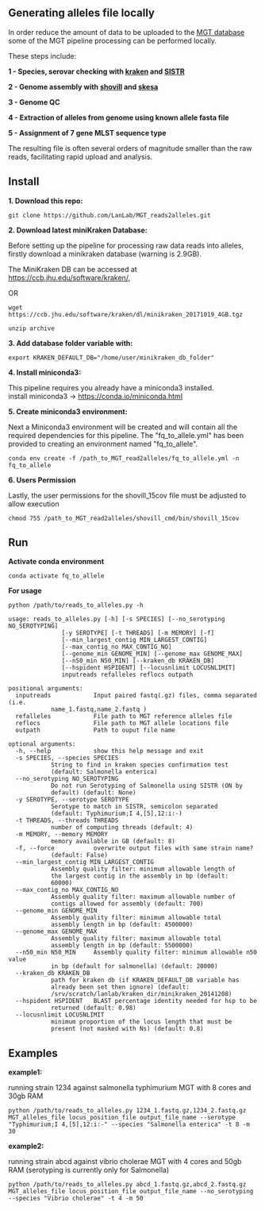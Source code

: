 
Generating alleles file locally
-------------------------------

In order reduce the amount of data to be uploaded to the [MGT database](http://mgtdb.unsw.edu.au) some of the MGT pipeline processing can be performed locally.

These steps include:

**1 - Species, serovar checking with [kraken](https://ccb.jhu.edu/software/kraken/) and [SISTR](https://github.com/phac-nml/sistr_cmd)**

**2 - Genome assembly with [shovill](https://github.com/tseemann/shovill) and [skesa](https://github.com/ncbi/SKESA)**

**3 - Genome QC**

**4 - Extraction of alleles from genome using known allele fasta file**

**5 - Assignment of 7 gene MLST sequence type**

The resulting file is often several orders of magnitude smaller than the raw reads, facilitating rapid upload and analysis.

Install
-----------
**1. Download this repo:**

	git clone https://github.com/LanLab/MGT_reads2alleles.git

**2. Download latest miniKraken Database:**

Before setting up the pipeline for processing raw data reads into alleles, firstly download a minikraken database (warning is 2.9GB).

The MiniKraken DB can be accessed at https://ccb.jhu.edu/software/kraken/,
	
OR

	wget https://ccb.jhu.edu/software/kraken/dl/minikraken_20171019_4GB.tgz

	unzip archive


**3. Add database folder variable with:**

    export KRAKEN_DEFAULT_DB="/home/user/minikraken_db_folder"
    

**4. Install miniconda3:**

This pipeline requires you already have a miniconda3 installed.  
install miniconda3 -> https://conda.io/miniconda.html


**5. Create miniconda3 environment:**

Next a Miniconda3 environment will be created and will contain all the required dependencies for this pipeline.
The "fq_to_allele.yml" has been provided to creating an environment named "fq_to_allele".

	conda env create -f /path_to_MGT_read2alleles/fq_to_allele.yml -n fq_to_allele

**6. Users Permission**

Lastly, the user permissions for the shovill_15cov file must be adjusted to allow execution 

	chmod 755 /path_to_MGT_read2alleles/shovill_cmd/bin/shovill_15cov

Run
---


**Activate conda environment**

    conda activate fq_to_allele

**For usage** 

    python /path/to/reads_to_alleles.py -h

	usage: reads_to_alleles.py [-h] [-s SPECIES] [--no_serotyping NO_SEROTYPING]
				   [-y SEROTYPE] [-t THREADS] [-m MEMORY] [-f]
				   [--min_largest_contig MIN_LARGEST_CONTIG]
				   [--max_contig_no MAX_CONTIG_NO]
				   [--genome_min GENOME_MIN] [--genome_max GENOME_MAX]
				   [--n50_min N50_MIN] [--kraken_db KRAKEN_DB]
				   [--hspident HSPIDENT] [--locusnlimit LOCUSNLIMIT]
				   inputreads refalleles reflocs outpath

	positional arguments:
	  inputreads            Input paired fastq(.gz) files, comma separated (i.e.
				name_1.fastq,name_2.fastq )
	  refalleles            File path to MGT reference alleles file
	  reflocs               File path to MGT allele locations file
	  outpath               Path to ouput file name

	optional arguments:
	  -h, --help            show this help message and exit
	  -s SPECIES, --species SPECIES
				String to find in kraken species confirmation test
				(default: Salmonella enterica)
	  --no_serotyping NO_SEROTYPING
				Do not run Serotyping of Salmonella using SISTR (ON by
				default) (default: None)
	  -y SEROTYPE, --serotype SEROTYPE
				Serotype to match in SISTR, semicolon separated
				(default: Typhimurium;I 4,[5],12:i:-)
	  -t THREADS, --threads THREADS
				number of computing threads (default: 4)
	  -m MEMORY, --memory MEMORY
				memory available in GB (default: 8)
	  -f, --force           overwrite output files with same strain name?
				(default: False)
	  --min_largest_contig MIN_LARGEST_CONTIG
				Assembly quality filter: minimum allowable length of
				the largest contig in the assembly in bp (default:
				60000)
	  --max_contig_no MAX_CONTIG_NO
				Assembly quality filter: maximum allowable number of
				contigs allowed for assembly (default: 700)
	  --genome_min GENOME_MIN
				Assembly quality filter: minimum allowable total
				assembly length in bp (default: 4500000)
	  --genome_max GENOME_MAX
				Assembly quality filter: maximum allowable total
				assembly length in bp (default: 5500000)
	  --n50_min N50_MIN     Assembly quality filter: minimum allowable n50 value
				in bp (default for salmonella) (default: 20000)
	  --kraken_db KRAKEN_DB
				path for kraken db (if KRAKEN_DEFAULT_DB variable has
				already been set then ignore) (default:
				/srv/scratch/lanlab/kraken_dir/minikraken_20141208)
	  --hspident HSPIDENT   BLAST percentage identity needed for hsp to be
				returned (default: 0.98)
	  --locusnlimit LOCUSNLIMIT
				minimum proportion of the locus length that must be
				present (not masked with Ns) (default: 0.8)



Examples
--------

**example1:** 

running strain 1234 against salmonella typhimurium MGT with 8 cores and 30gb RAM

    python /path/to/reads_to_alleles.py 1234_1.fastq.gz,1234_2.fastq.gz MGT_alleles_file locus_position_file output_file_name --serotype "Typhimurium;I 4,[5],12:i:-" --species "Salmonella enterica" -t 8 -m 30

**example2:**

running strain abcd against vibrio cholerae MGT with 4 cores and 50gb RAM
(serotyping is currently only for Salmonella)

    python /path/to/reads_to_alleles.py abcd_1.fastq.gz,abcd_2.fastq.gz MGT_alleles_file locus_position_file output_file_name --no_serotyping --species "Vibrio cholerae" -t 4 -m 50

